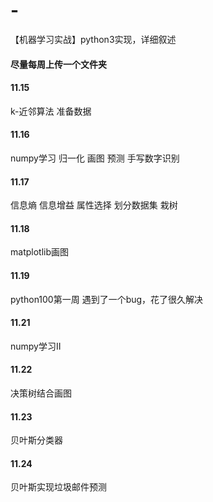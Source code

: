 # -
【机器学习实战】python3实现，详细叙述
#### 尽量每周上传一个文件夹
#### 11.15 
k-近邻算法 
准备数据
#### 11.16
numpy学习
归一化
画图
预测
手写数字识别
#### 11.17
信息熵
信息增益
属性选择
划分数据集
栽树
#### 11.18
matplotlib画图
#### 11.19
python100第一周
遇到了一个bug，花了很久解决
#### 11.21
numpy学习Ⅱ
#### 11.22
决策树结合画图
#### 11.23
贝叶斯分类器
#### 11.24
贝叶斯实现垃圾邮件预测
